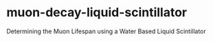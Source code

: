 # muon-decay-liquid-scintillator
Determining the Muon Lifespan using a Water Based Liquid Scintillator
